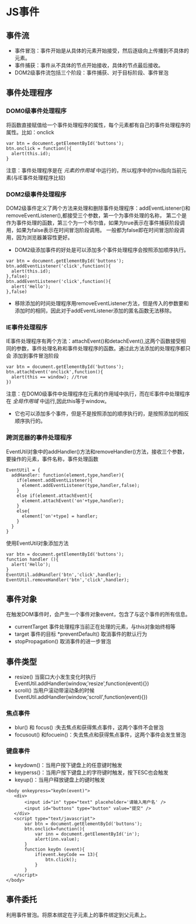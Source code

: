 # JS事件
## 事件流
* 事件冒泡：事件开始是从具体的元素开始接受，然后逐级向上传播到不具体的元素。
* 事件捕获：事件从不具体的节点开始接收，具体的节点最后接收。
* DOM2级事件流包括三个阶段：事件捕获、对于目标阶段、事件冒泡
## 事件处理程序
### DOM0级事件处理程序
将函数直接赋值给一个事件处理程序的属性，每个元素都有自己的事件处理程序的属性。比如：onclick
```
var btn = document.getElementById('buttons');
btn.onclick = function(){
  alert(this.id);
}
```
注意：事件处理程序是在 *元素的作用域* 中运行的，所以程序中的this指向当前元素(与IE事件处理程序比较)
### DOM2级事件处理程序
DOM2级事件定义了两个方法来处理和删除事件处理程序：addEventListener()和removeEventListener(),都接受三个参数，第一个为事件处理的名称，
第二个是作为事件处理的函数，第三个为一个布尔值，如果为true表示在事件捕获阶段调用，如果为false表示在时间冒泡阶段调用。
一般都为false即在时间冒泡阶段调用，因为浏览器兼容性更好。
* DOM2级添加事件的好处是可以添加多个事件处理程序会按照添加顺序执行。
```
var btn = document.getElementById('buttons');
btn.addEventListener('click',function(){
  alert(this.id);
},false);
btn.addEventListener('click',function(){
  alert('Hello');  
},false)
```
* 移除添加的时间处理程序用removeEventListener方法，但是传入的参数要和添加时的相同，因此对于addEventListener添加的匿名函数无法移除。
### IE事件处理程序
IE事件处理程序有两个方法：attachEvent()和detachEvent(),这两个函数接受相同的参数，事件处理名称和事件处理程序的函数。通过此方法添加的处理程序都只会
添加到事件冒泡阶段
```
var btn = document.getElementById('buttons');
btn.attachEvent('onclick',function(){
  alert(this == window); //true
})
```
注意：在DOM0级事件中处理程序在元素的作用域中执行，而在IE事件中处理程序在 *全局作用域* 中运行,因此this等于window。
* 它也可以添加多个事件，但是不是按照添加的顺序执行的，是按照添加的相反顺序执行的。
### 跨浏览器的事件处理程序
EventUtil对象中的addHandler()方法和removeHandler()方法，接收三个参数，要操作的元素，事件名称，事件处理函数
```
EventUtil = {
  addHandler: function(element,type,handler){
    if(element.addEventListener){
      element.addEventListener(type,handler,false);  
    }
    else if(element.attachEvent){
      element.attachEvent('on'+type,handler);
    }
    else{
      element['on'+type] = handler;
    }
  }
}
```
使用EventUtil对象添加方法
```
var btn = document.getElementById('buttons');
function handler (){
  alert('Hello');
}
EventUtil.addHandler('btn','click',handler);
EventUtil.removeHandler('btn','click',handler);
```

## 事件对象
在触发DOM事件时，会产生一个事件对象event，包含了与这个事件的所有信息。
* currentTarget  事件处理程序当前正在处理的元素，与this对象始终相等
* target  事件的目标
*preventDefault() 取消事件的默认行为
* stopPropagation() 取消事件的进一步冒泡
## 事件类型
* resize() 当窗口大小发生变化时执行 EventUtil.addHandler(window,'resize',function(event){})
* scroll() 当用户滚动带滚动条的时候 EventUtil.addHandler(window,'scroll',function(event){})
### 焦点事件
* blur() 和 focus() :失去焦点和获得焦点事件，这两个事件不会冒泡
* focusout() 和focuein()：失去焦点和获得焦点事件，这两个事件会发生冒泡
### 键盘事件
* keydown()：当用户按下键盘上的任意键时触发
* keyperss()：当用户按下键盘上的字符键时触发，按下ESC也会触发
* keyup()：当用户释放键盘上的键时触发
 ```
 <body onkeypress="keyOn(event)">
    <div>
        <input id="in" type="text" placeholder='请输入用户名' />
        <input id="buttons" type="button" value="提交" />
    </div>    
    <script type="text/javascript">
        var btn = document.getElementById('buttons');
        btn.onclick=function(){
            var inn = document.getElementById('in');
            alert(inn.value);
        } 
        function keyOn (event){
            if(event.keyCode == 13){
                btn.click();
            }
        }
    </script>
</body>
 ```
 
 ## 事件委托
 利用事件冒泡。将原本绑定在子元素上的事件绑定到父元素上。
